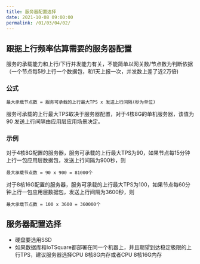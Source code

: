 ```yaml
---
title: 服务器配置选择
date: 2021-10-08 09:00:00
permalink: /01/03/04/02/
---
```

## 跟据上行频率估算需要的服务器配置
服务的承载能力和上行/下行并发能力有关，不能简单以网关数/节点数为判断依据（一个节点每5秒上行一个数据包，和1天上报一次，并发数上差了近2万倍)

### 公式
`最大承载节点数 = 服务可承载的上行最大TPS x 发送上行间隔(秒为单位)`

服务可承载的上行最大TPS取决于服务器配置，对于4核8G的单机服务器，该值为90
发送上行间隔由应用层应用场景决定。

### 示例 
对于4核8G配置的服务器，服务可承载的上行最大TPS为90，如果节点每15分钟上行一包应用层数据包，发送上行间隔为900秒，则

`最大承载节点数 = 90 x 900 = 81000个`

对于8核16G配置的服务器，服务可承载的上行最大TPS为100，如果节点每60分钟上行一包应用层数据包，发送上行间隔为3600秒，则

`最大承载节点数 = 100 x 3600 = 360000个`

## 服务器配置选择
* 硬盘要选用SSD
* 如果数据库和IoTSquare都部署在同一个机器上，并且期望到达稳定极限的上行TPS，建议服务器选择CPU 8核8G内存或者CPU 8核16G内存
